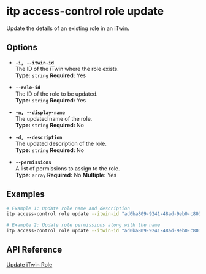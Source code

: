 # itp access-control role update

Update the details of an existing role in an iTwin.

## Options

- **`-i, --itwin-id`**  
  The ID of the iTwin where the role exists.  
  **Type:** `string` **Required:** Yes

- **`--role-id`**  
  The ID of the role to be updated.  
  **Type:** `string` **Required:** Yes

- **`-n, --display-name`**  
  The updated name of the role.  
  **Type:** `string` **Required:** No

- **`-d, --description`**  
  The updated description of the role.  
  **Type:** `string` **Required:** No

- **`--permissions`**  
  A list of permissions to assign to the role.  
  **Type:** `array` **Required:** No **Multiple:** Yes

## Examples

```bash
# Example 1: Update role name and description
itp access-control role update --itwin-id "ad0ba809-9241-48ad-9eb0-c8038c1a1d51" --role-id "role1-id" --display-name "Lead Engineer" --description "Oversees engineering tasks"

# Example 2: Update role permissions along with the name
itp access-control role update --itwin-id "ad0ba809-9241-48ad-9eb0-c8038c1a1d51" --role-id "role1-id" --display-name "Admin Role" --permissions "Permission1" --permissions "Permission2" --permissions "Permission3"
```

## API Reference

[Update iTwin Role](https://developer.bentley.com/apis/access-control-v2/operations/update-itwin-role/)
